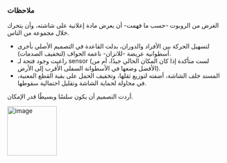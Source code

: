 <h3>ملاحظات  </h3>
<p>
الغرض من الروبوت -حسب ما فهمت- أن يعرض مادة إعلانية على شاشته، وأن يتحرك خلال مجموعة من الناس. </p>
<ul>
  <li> 
لتسهيل الحركة بين الأفراد والدوران، بدلت القاعدة في التصميم الأصلي بأخرى أسطوانية عريضة -للاتزان- ناعمة الحواف (لتخفيف الصدمات). </li>
 <li> 
  راعيت وجود فتحة لـ sensor (لست متأكدة إذا كان المكان الحالي جيدًا، أم من الأفضل وضعها في الأسطوانة السفلى الأقرب إلى الأرض). </li>
 <li> 
المسند خلف الشاشة، أضفته لتوزيع ثقلها، وتخفيف الحمل على بقية القطع المعنية، في محاولة لحماية الشاشة وتقليل احتمالية سقوطها.</li>
  </ul>
   <p> 
أردت التصميم أن يكون سلسًا وبسيطًا قدر الإمكان. </p>

<img width="114" alt="image" src="https://github.com/Najat01/Robot/assets/59395183/881a323d-40eb-424f-9f60-c1baa6399d32">
